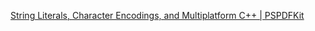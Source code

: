 [String Literals, Character Encodings, and Multiplatform C++ | PSPDFKit](https://pspdfkit.com/blog/2021/string-literals-character-encodings-and-multiplatform-cpp/#clang)


